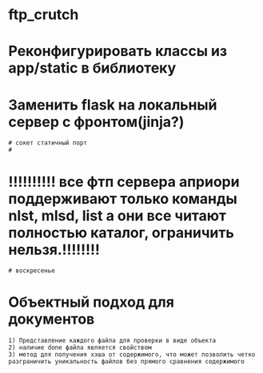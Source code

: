 # ftp_crutch

# Реконфигурировать классы из app/static в библиотеку

# Заменить flask на локальный сервер с фронтом(jinja?)
    # сокет статичный порт
    #

# !!!!!!!!!! все фтп сервера априори поддерживают только команды nlst, mlsd, list а они все читают полностью каталог, ограничить нельзя.!!!!!!!!
    # воскресенье

# Объектный подход для документов
    1) Представление каждого файла для проверки в виде объекта
    2) наличие done файла является свойством
    3) метод для получения хэша от содержимого, что может позволить четко разграничить уникальность файлов без прямого сравнения содержимого 
